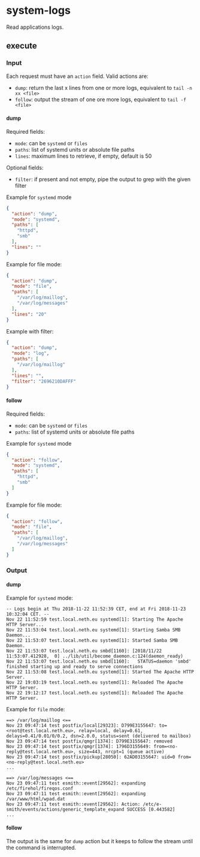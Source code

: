# system-logs

Read applications logs.

## execute

### Input

Each request must have an `action` field.
Valid actions are:

- `dump`: return the last x lines from one or more logs, equivalent to `tail -n xx <file>`
- `follow`: output the stream of one ore more logs, equivalent to `tail -f <file>`

#### dump

Required fields:

- `mode`: can be `systemd` or `files`
- `paths`: list of systemd units or absolute file paths
- `lines`: maximum lines to retrieve, if empty, default is 50

Optional fields:

- `filter`: if present and not empty, pipe the output to grep with the given filter

Example for `systemd` mode
```json
{
  "action": "dump",
  "mode": "systemd",
  "paths": [
    "httpd",
    "smb"
  ],
  "lines": ""
}
```

Example for file mode:
```json
{
  "action": "dump",
  "mode": "file",
  "paths": [
    "/var/log/maillog",
    "/var/log/messages"
  ],
  "lines": "20"
}
```

Example with filter:
```json
{
  "action": "dump",
  "mode": "log",
  "paths": [
    "/var/log/maillog"
  ],
  "lines": "",
  "filter": "2696210DAFFF"
}
```


#### follow

Required fields:

- `mode`: can be `systemd` or `files`
- `paths`: list of systemd units or absolute file paths

Example for `systemd` mode
```json
{
  "action": "follow",
  "mode": "systemd",
  "paths": [
    "httpd",
    "smb"
  ]
}
```

Example for file mode:
```json
{
  "action": "follow",
  "mode": "file",
  "paths": [
    "/var/log/maillog",
    "/var/log/messages"
  ]
}
```


### Output

#### dump

Example for `systemd` mode:
```
-- Logs begin at Thu 2018-11-22 11:52:39 CET, end at Fri 2018-11-23 10:32:04 CET. --
Nov 22 11:52:59 test.local.neth.eu systemd[1]: Starting The Apache HTTP Server...
Nov 22 11:53:04 test.local.neth.eu systemd[1]: Starting Samba SMB Daemon...
Nov 22 11:53:07 test.local.neth.eu systemd[1]: Started Samba SMB Daemon.
Nov 22 11:53:07 test.local.neth.eu smbd[1160]: [2018/11/22 11:53:07.412928,  0] ../lib/util/become_daemon.c:124(daemon_ready)
Nov 22 11:53:07 test.local.neth.eu smbd[1160]:   STATUS=daemon 'smbd' finished starting up and ready to serve connections
Nov 22 11:53:08 test.local.neth.eu systemd[1]: Started The Apache HTTP Server.
Nov 22 19:03:19 test.local.neth.eu systemd[1]: Reloaded The Apache HTTP Server.
Nov 22 19:12:17 test.local.neth.eu systemd[1]: Reloaded The Apache HTTP Server.
```

Example for `file` mode:
```
==> /var/log/maillog <==
Nov 23 09:47:14 test postfix/local[29323]: D799E3155647: to=<root@test.local.neth.eu>, relay=local, delay=0.61, delays=0.41/0.01/0/0.2, dsn=2.0.0, status=sent (delivered to mailbox)
Nov 23 09:47:14 test postfix/qmgr[1374]: D799E3155647: removed
Nov 23 09:47:14 test postfix/qmgr[1374]: 1796D3155649: from=<no-reply@test.local.neth.eu>, size=443, nrcpt=1 (queue active)
Nov 23 09:47:14 test postfix/pickup[28050]: 62AD03155647: uid=0 from=<no-reply@test.local.neth.eu>
...

==> /var/log/messages <==
Nov 23 09:47:11 test esmith::event[29562]: expanding /etc/firehol/fireqos.conf
Nov 23 09:47:11 test esmith::event[29562]: expanding /var/www/html/wpad.dat
Nov 23 09:47:11 test esmith::event[29562]: Action: /etc/e-smith/events/actions/generic_template_expand SUCCESS [0.443582]
...
```

#### follow

The output is the same for `dump` action but it keeps to follow the stream until the command is interrupted.
